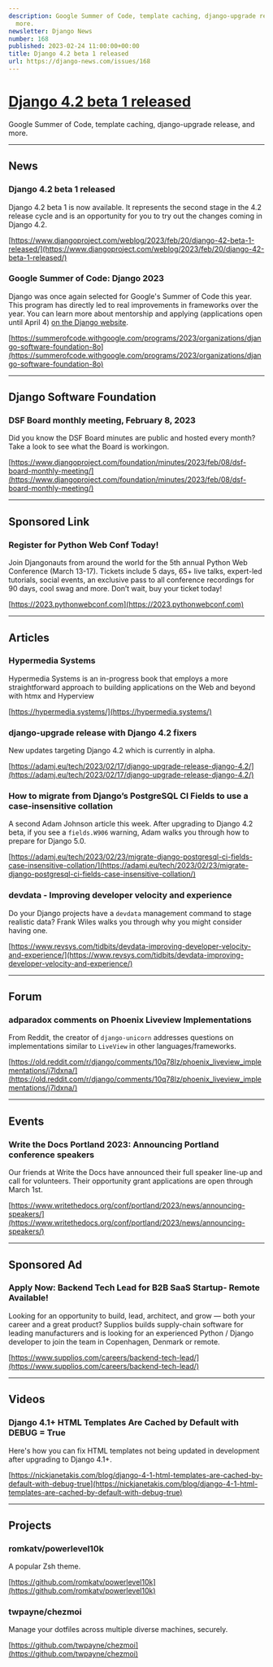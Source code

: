 ```yaml
---
description: Google Summer of Code, template caching, django-upgrade release, and
  more.
newsletter: Django News
number: 168
published: 2023-02-24 11:00:00+00:00
title: Django 4.2 beta 1 released
url: https://django-news.com/issues/168
---
```


# [Django 4.2 beta 1 released](https://django-news.com/issues/168)

Google Summer of Code, template caching, django-upgrade release, and more.

----

## News

### Django 4.2 beta 1 released

<p>Django 4.2 beta 1 is now available. It represents the second stage in the 4.2 release cycle and is an opportunity for you to try out the changes coming in Django 4.2.</p>

[https://www.djangoproject.com/weblog/2023/feb/20/django-42-beta-1-released/](https://www.djangoproject.com/weblog/2023/feb/20/django-42-beta-1-released/)

### Google Summer of Code: Django 2023

<p>Django was once again selected for Google's Summer of Code this year. This program has directly led to real improvements in frameworks over the year. You can learn more about mentorship and applying (applications open until April 4) <a href="https://cur.at/41dbNbN">on the Django website</a>.</p>

[https://summerofcode.withgoogle.com/programs/2023/organizations/django-software-foundation-8o](https://summerofcode.withgoogle.com/programs/2023/organizations/django-software-foundation-8o)

----

## Django Software Foundation

### DSF Board monthly meeting, February 8, 2023

<p>Did you know the DSF Board minutes are public and hosted every month? Take a look to see what the Board is workingon.</p>

[https://www.djangoproject.com/foundation/minutes/2023/feb/08/dsf-board-monthly-meeting/](https://www.djangoproject.com/foundation/minutes/2023/feb/08/dsf-board-monthly-meeting/)

----

## Sponsored Link

### Register for Python Web Conf Today!

<p>Join Djangonauts from around the world for the 5th annual Python Web Conference (March 13-17). Tickets include 5 days, 65+ live talks, expert-led tutorials, social events, an exclusive pass to all conference recordings for 90 days, cool swag and more. Don’t wait, buy your ticket today!</p>

[https://2023.pythonwebconf.com](https://2023.pythonwebconf.com)

----

## Articles

### Hypermedia Systems

<p>Hypermedia Systems is an in-progress book that employs a more straightforward approach to building applications on the Web and beyond with htmx and Hyperview</p>

[https://hypermedia.systems/](https://hypermedia.systems/)

### django-upgrade release with Django 4.2 fixers

<p>New updates targeting Django 4.2 which is currently in alpha.</p>

[https://adamj.eu/tech/2023/02/17/django-upgrade-release-django-4.2/](https://adamj.eu/tech/2023/02/17/django-upgrade-release-django-4.2/)

### How to migrate from Django’s PostgreSQL CI Fields to use a case-insensitive collation

<p>A second Adam Johnson article this week. After upgrading to Django 4.2 beta, if you see a <code>fields.W906</code> warning, Adam walks you through how to prepare for Django 5.0.</p>

[https://adamj.eu/tech/2023/02/23/migrate-django-postgresql-ci-fields-case-insensitive-collation/](https://adamj.eu/tech/2023/02/23/migrate-django-postgresql-ci-fields-case-insensitive-collation/)

### devdata - Improving developer velocity and experience

<p>Do your Django projects have a <code>devdata</code> management command to stage realistic data? Frank Wiles walks you through why you might consider having one.</p>

[https://www.revsys.com/tidbits/devdata-improving-developer-velocity-and-experience/](https://www.revsys.com/tidbits/devdata-improving-developer-velocity-and-experience/)

----

## Forum

### adparadox comments on Phoenix Liveview Implementations

<p>From Reddit, the creator of <code>django-unicorn</code> addresses questions on implementations similar to <code>LiveView</code> in other languages/frameworks.</p>

[https://old.reddit.com/r/django/comments/10q78lz/phoenix_liveview_implementations/j7ldxna/](https://old.reddit.com/r/django/comments/10q78lz/phoenix_liveview_implementations/j7ldxna/)

----

## Events

### Write the Docs Portland 2023: Announcing Portland conference speakers

<p>Our friends at Write the Docs have announced their full speaker line-up and call for volunteers. Their opportunity grant applications are open through March 1st.</p>

[https://www.writethedocs.org/conf/portland/2023/news/announcing-speakers/](https://www.writethedocs.org/conf/portland/2023/news/announcing-speakers/)

----

## Sponsored Ad

### Apply Now: Backend Tech Lead for B2B SaaS Startup- Remote Available!

<p>Looking for an opportunity to build, lead, architect, and grow — both your career and a great product?
Supplios builds supply-chain software for leading manufacturers and is looking for an experienced Python / Django developer to join the team in Copenhagen, Denmark or remote.</p>

[https://www.supplios.com/careers/backend-tech-lead/](https://www.supplios.com/careers/backend-tech-lead/)

----

## Videos

### Django 4.1+ HTML Templates Are Cached by Default with DEBUG = True

<p>Here's how you can fix HTML templates not being updated in development after upgrading to Django 4.1+.</p>

[https://nickjanetakis.com/blog/django-4-1-html-templates-are-cached-by-default-with-debug-true](https://nickjanetakis.com/blog/django-4-1-html-templates-are-cached-by-default-with-debug-true)

----

## Projects

### romkatv/powerlevel10k

<p>A popular Zsh theme.</p>

[https://github.com/romkatv/powerlevel10k](https://github.com/romkatv/powerlevel10k)

### twpayne/chezmoi

<p>Manage your dotfiles across multiple diverse machines, securely.</p>

[https://github.com/twpayne/chezmoi](https://github.com/twpayne/chezmoi)
